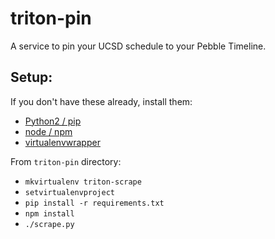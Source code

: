 # triton-pin
A service to pin your UCSD schedule to your Pebble Timeline.

## Setup:

If you don't have these already, install them:

- [Python2 / pip](https://pip.pypa.io/en/stable/installing.html)
- [node / npm](https://nodejs.org/download/)
- [virtualenvwrapper](https://virtualenvwrapper.readthedocs.org/en/latest/install.html)

From `triton-pin` directory:

- `mkvirtualenv triton-scrape`
- `setvirtualenvproject`
- `pip install -r requirements.txt`
- `npm install`
- `./scrape.py`
